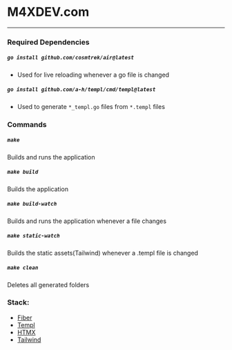 # M4XDEV\.com
---

### Required Dependencies

##### `go install github.com/cosmtrek/air@latest`
- Used for live reloading whenever a go file is changed

##### `go install github.com/a-h/templ/cmd/templ@latest`
- Used to generate `*_templ.go` files from `*.templ` files 

### Commands

##### `make`
Builds and runs the application
##### `make build`
Builds the application
##### `make build-watch`
Builds and runs the application whenever a file changes
##### `make static-watch`
Builds the static assets(Tailwind) whenever a .templ file is changed
##### `make clean`
Deletes all generated folders

### Stack:
- [Fiber](https://docs.gofiber.io/)
- [Templ](https://templ.guide/)
- [HTMX](https://htmx.org/docs/)
- [Tailwind](https://tailwindcss.com/docs/installation)